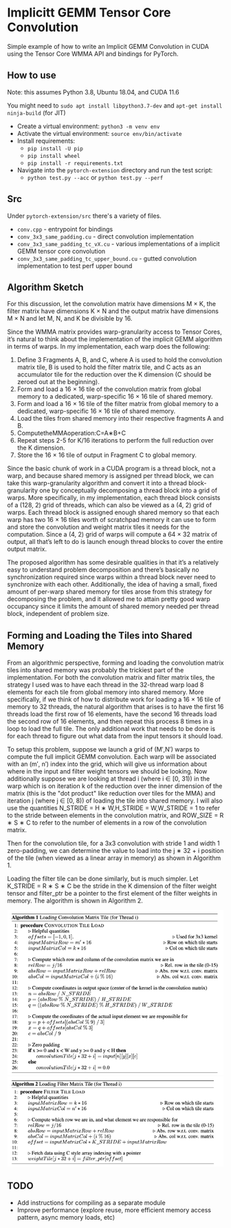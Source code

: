# Implicitt GEMM Tensor Core Convolution

Simple example of how to write an Implicit GEMM Convolution in CUDA using the Tensor Core WMMA API and bindings for PyTorch.

## How to use
Note: this assumes Python 3.8, Ubuntu 18.04, and CUDA 11.6

You might need to `sudo apt install libpython3.7-dev` and `apt-get install ninja-build` (for JIT)

<!-- For python 3.10 in env/lib/python3.10/site-packages/torch/utils/cpp_extension.py, change `import importlib` to `import importlib.abc` -->

- Create a virtual environment: `python3 -m venv env`
- Activate the virtual environment: `source env/bin/activate`
- Install requirements:
    - `pip install -U pip`
    - `pip install wheel`
    - `pip install -r requirements.txt`
- Navigate into the `pytorch-extension` directory and run the test script:
    - `python test.py --acc` or `python test.py --perf`

## Src
Under `pytorch-extension/src` there's a variety of files.
- `conv.cpp` - entrypoint for bindings
- `conv_3x3_same_padding.cu` - direct convolution implementation
- `conv_3x3_same_padding_tc_vX.cu` - various implementations of a implicit GEMM tensor core convolution
- `conv_3x3_same_padding_tc_upper_bound.cu` - gutted convolution implementation to test perf upper bound

## Algorithm Sketch
For this discussion, let the convolution matrix have dimensions M × K, the filter matrix have dimensions K × N and the output matrix have dimensions M × N and let M, N, and K be divisible by 16.

Since the WMMA matrix provides warp-granularity access to Tensor Cores, it’s natural to think about the implementation of the implicit GEMM algorithm in terms of warps. In my implementation, each warp does the following:
1. Define 3 Fragments A, B, and C, where A is used to hold the convolution matrix tile, B is used to hold the filter matrix tile, and C acts as an accumulator tile for the reduction over the K dimension (C should be zeroed out at the beginning).
2. Form and load a 16 × 16 tile of the convolution matrix from global memory to a dedicated, warp-specific 16 × 16 tile of shared memory.
3. Form and load a 16 × 16 tile of the filter matrix from global memory to a dedicated, warp-specific 16 × 16 tile of shared memory.
4. Load the tiles from shared memory into their respective fragments A and B.
5. ComputetheMMAoperation:C=A∗B+C
6. Repeat steps 2-5 for K/16 iterations to perform the full reduction over the K dimension.
7. Store the 16 × 16 tile of output in Fragment C to global memory.

Since the basic chunk of work in a CUDA program is a thread block, not a warp, and because shared memory is assigned per thread block, we can take this warp-granularity algorithm and convert it into a thread block-granularity one by conceptually decomposing a thread block into a grid of warps. More specifically, in my implementation, each thread block consists of a (128, 2) grid of threads, which can also be viewed as a (4, 2) grid of warps. Each thread block is assigned enough shared memory so that each warp has two 16 × 16 tiles worth of scratchpad memory it can use to form and store the convolution and weight matrix tiles it needs for the computation. Since a (4, 2) grid of warps will compute a 64 × 32 matrix of output, all that’s left to do is launch enough thread blocks to cover the entire output matrix.

The proposed algorithm has some desirable qualities in that it’s a relatively easy to understand problem decomposition and there’s basically no synchronization required since warps within a thread block never need to synchronize with each other. Additionally, the idea of having a small, fixed amount of per-warp shared memory for tiles arose from this strategy for decomposing the problem, and it allowed me to attain pretty good warp occupancy since it limits the amount of shared memory needed per thread block, independent of problem size.

## Forming and Loading the Tiles into Shared Memory
From an algorithmic perspective, forming and loading the convolution matrix tiles into shared memory was probably the trickiest part of the implementation. For both the convolution matrix and filter matrix tiles, the strategy I used was to have each thread in the 32-thread warp load 8 elements for each tile from global memory into shared memory. More specifically, if we think of how to distribute work for loading a 16 × 16 tile of memory to 32 threads, the natural algorithm that arises is to have the first 16 threads load the first row of 16 elements, have the second 16 threads load the second row of 16 elements, and then repeat this process 8 times in a loop to load the full tile. The only additional work that needs to be done is for each thread to figure out what data from the input tensors it should load.

To setup this problem, suppose we launch a grid of (M′,N′) warps to compute the full implicit GEMM convolution. Each warp will be associated with an (m′, n′) index into the grid, which will give us information about where in the input and filter weight tensors we should be looking. Now additionally suppose we are looking at thread i (where i ∈ [0, 31)) in the warp which is on iteration k of the reduction over the inner dimension of the matrix (this is the "dot product" like reduction over tiles for the MMA) and iteration j (where j ∈ [0, 8)) of loading the tile into shared memory. I will also use the quantities N_STRIDE = H ∗ W,H_STRIDE = W,W_STRIDE = 1 to refer to the stride between elements in the convolution matrix, and ROW_SIZE = R ∗ S ∗ C to refer to the number of elements in a row of the convolution matrix.

Then for the convolution tile, for a 3x3 convolution with stride 1 and width 1 zero-padding, we can determine the value to load into the j ∗ 32 + i position of the tile (when viewed as a linear array in memory) as shown in Algorithm 1.

Loading the filter tile can be done similarly, but is much simpler. Let K_STRIDE = R ∗ S ∗ C be the stride in the K dimension of the filter weight tensor and filter_ptr be a pointer to the first element of the filter weights in memory. The algorithm is shown in Algorithm 2.

![Algorithm 1](./figures/algo1.png)
![Algorithm 2](./figures/algo2.png)


## TODO
- Add instructions for compiling as a separate module
- Improve performance (explore reuse, more efficient memory access pattern, async memory loads, etc)